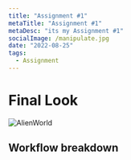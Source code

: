 ```yaml
---
title: "Assignment #1"
metaTitle: "Assignment #1"
metaDesc: "its my Assignment #1"
socialImage: /manipulate.jpg
date: "2022-08-25"
tags:
  - Assignment
---
```


# Final Look

![AlienWorld](https://github.com/KabakaWilliam/wills-blog/blob/main/BlogPics/assignment1/finalRender.tif?raw=true)

## Workflow breakdown

